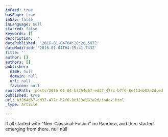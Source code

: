 ```yaml
---
inFeed: true
hasPage: true
inNav: false
inLanguage: null
starred: false
keywords: []
description: ''
datePublished: '2016-01-04T04:20:28.587Z'
dateModified: '2016-01-04T04:19:41.743Z'
title: ''
author: []
authors: []
publisher:
  name: null
  domain: null
  url: null
  favicon: null
sourcePath: _posts/2016-01-04-b3264d67-ed37-477c-b7f6-8ef13eb82a2d.md
published: true
url: b3264d67-ed37-477c-b7f6-8ef13eb82a2d/index.html
_type: Article

---
```

It all started with "Neo-Classical-Fusion" on Pandora, and then started emerging from there. null
null